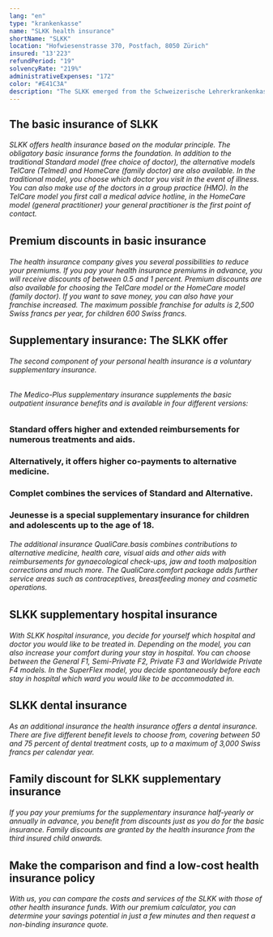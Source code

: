 ```yaml
---
lang: "en"
type: "krankenkasse"
name: "SLKK health insurance"
shortName: "SLKK"
location: "Hofwiesenstrasse 370, Postfach, 8050 Zürich"
insured: "13'223"
refundPeriod: "19"
solvencyRate: "219%"
administrativeExpenses: "172"
color: "#E41C3A"
description: "The SLKK emerged from the Schweizerische Lehrerkrankenkasse. The company is promoting itself as "the sensible health insurance company" and would like to offer insurance solutions tailored to its needs. The headquarters of the health insurance company is located in Zurich. In 2018, around 21,1000 policyholders had taken out basic health insurance with the company. Our comparison shows whether a change to health insurance is worthwhile."
---
```


## The basic insurance of SLKK

###### SLKK offers health insurance based on the modular principle. The obligatory basic insurance forms the foundation. In addition to the traditional Standard model (free choice of doctor), the alternative models TelCare (Telmed) and HomeCare (family doctor) are also available. In the traditional model, you choose which doctor you visit in the event of illness. You can also make use of the doctors in a group practice (HMO). In the TelCare model you first call a medical advice hotline, in the HomeCare model (general practitioner) your general practitioner is the first point of contact.

## Premium discounts in basic insurance

###### The health insurance company gives you several possibilities to reduce your premiums. If you pay your health insurance premiums in advance, you will receive discounts of between 0.5 and 1 percent. Premium discounts are also available for choosing the TelCare model or the HomeCare model (family doctor). If you want to save money, you can also have your franchise increased. The maximum possible franchise for adults is 2,500 Swiss francs per year, for children 600 Swiss francs.

## Supplementary insurance: The SLKK offer

###### The second component of your personal health insurance is a voluntary supplementary insurance.

###### The Medico-Plus supplementary insurance supplements the basic outpatient insurance benefits and is available in four different versions:

### Standard offers higher and extended reimbursements for numerous treatments and aids.

### Alternatively, it offers higher co-payments to alternative medicine.

### Complet combines the services of Standard and Alternative.

### Jeunesse is a special supplementary insurance for children and adolescents up to the age of 18.

###### The additional insurance QualiCare.basis combines contributions to alternative medicine, health care, visual aids and other aids with reimbursements for gynaecological check-ups, jaw and tooth malposition corrections and much more. The QualiCare.comfort package adds further service areas such as contraceptives, breastfeeding money and cosmetic operations.

## SLKK supplementary hospital insurance

###### With SLKK hospital insurance, you decide for yourself which hospital and doctor you would like to be treated in. Depending on the model, you can also increase your comfort during your stay in hospital. You can choose between the General F1, Semi-Private F2, Private F3 and Worldwide Private F4 models. In the SuperFlex model, you decide spontaneously before each stay in hospital which ward you would like to be accommodated in.

## SLKK dental insurance

###### As an additional insurance the health insurance offers a dental insurance. There are five different benefit levels to choose from, covering between 50 and 75 percent of dental treatment costs, up to a maximum of 3,000 Swiss francs per calendar year.

## Family discount for SLKK supplementary insurance

###### If you pay your premiums for the supplementary insurance half-yearly or annually in advance, you benefit from discounts just as you do for the basic insurance. Family discounts are granted by the health insurance from the third insured child onwards.

## Make the comparison and find a low-cost health insurance policy

###### With us, you can compare the costs and services of the SLKK with those of other health insurance funds. With our premium calculator, you can determine your savings potential in just a few minutes and then request a non-binding insurance quote.

